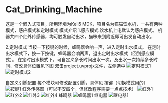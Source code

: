 # Cat_Drinking_Machine
这是一个嵌入式项目，所用环境为Keil5 MDK，项目名为猫猫饮水机，一共有两种模式，感应模式和定时模式
模式介绍
1.感应模式
    饮水机上电默认为感应模式。
    机器共四个红外传感器，均可触发自动出水，猫咪来到附近即可出发自动出水。

2.定时模式
    当按一下按键的时候，蜂鸣器会响一声，进入定时出水模式。
    在定时出水模式下，按一下按键，蜂鸣器会响两声，退出定时出水模式（回到感应模式）。
    在定时出水模式下，可自定义多长时间出水一次，及出水一次持续多长时间，修改具体位置见下图
    双击project.uvprojx文件，左侧选中
    ![定时模式1](https://github.com/qi-ling-er/Cat_Drinking_Machine/assets/124680954/66aed13e-7b0f-490e-8747-996a4791257d)
    ![定时模式2](https://github.com/qi-ling-er/Cat_Drinking_Machine/assets/124680954/b535a5ab-d3b0-4b8a-ad7c-99a7863bf7db)

自定义引脚配置
每个模块可修改配置引脚，具体见
    按键（切换模式用的）
    ![按键1](https://github.com/qi-ling-er/Cat_Drinking_Machine/assets/124680954/93412b81-b148-4465-923d-90a7a0d9f4d3)
    红外传感器（可以不安四个，但修改程序需要一点点技术）
    ![红外1](https://github.com/qi-ling-er/Cat_Drinking_Machine/assets/124680954/c7cc2190-7930-4dce-8952-8888f0d23b54)
    ![红外2](https://github.com/qi-ling-er/Cat_Drinking_Machine/assets/124680954/a6dc7d62-1aa0-44bf-b36a-f9d70966faef)
    ![红外3](https://github.com/qi-ling-er/Cat_Drinking_Machine/assets/124680954/ea018b49-7782-4a63-a662-977b50c8ad6d)
    ![红外4](https://github.com/qi-ling-er/Cat_Drinking_Machine/assets/124680954/5fee0c31-0909-4558-a255-5f10c3e851f4)
    蜂鸣器
    ![蜂鸣器1](https://github.com/qi-ling-er/Cat_Drinking_Machine/assets/124680954/25bc9534-761d-4424-8ce2-560d1d285f93)
    继电器
    ![继电器1](https://github.com/qi-ling-er/Cat_Drinking_Machine/assets/124680954/0ce057d6-b4e0-4d76-ba7d-0fa40f5bc35d)
